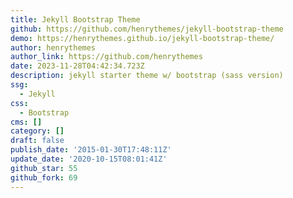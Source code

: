 ```yaml
---
title: Jekyll Bootstrap Theme
github: https://github.com/henrythemes/jekyll-bootstrap-theme
demo: https://henrythemes.github.io/jekyll-bootstrap-theme/
author: henrythemes
author_link: https://github.com/henrythemes
date: 2023-11-28T04:42:34.723Z
description: jekyll starter theme w/ bootstrap (sass version)
ssg:
  - Jekyll
css:
  - Bootstrap
cms: []
category: []
draft: false
publish_date: '2015-01-30T17:48:11Z'
update_date: '2020-10-15T08:01:41Z'
github_star: 55
github_fork: 69
---
```

